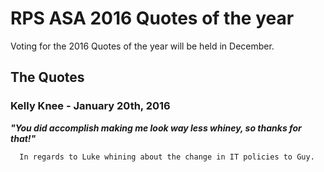 # RPS ASA 2016 Quotes of the year
Voting for the 2016 Quotes of the year will be held in December.  

## The Quotes

### Kelly Knee - January 20th, 2016
**_"You did accomplish making me look way less whiney, so thanks for that!"_**

      In regards to Luke whining about the change in IT policies to Guy.



